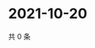 # 2021-10-20

共 0 条

<!-- BEGIN WEIBO -->
<!-- 最后更新时间 Wed Oct 20 2021 13:07:48 GMT+0800 (China Standard Time) -->

<!-- END WEIBO -->
